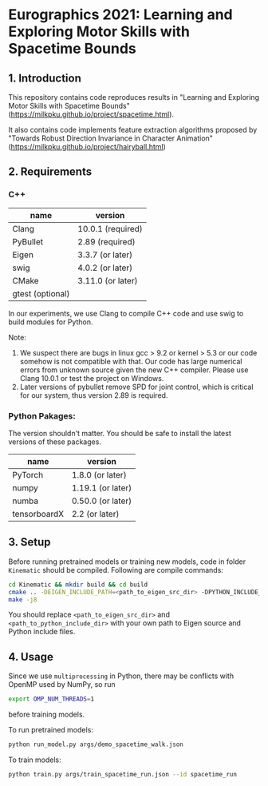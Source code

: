 # Eurographics 2021: Learning and Exploring Motor Skills with Spacetime Bounds

## 1. Introduction
This repository contains code reproduces results in "Learning and Exploring Motor Skills with Spacetime Bounds"(https://milkpku.github.io/project/spacetime.html). 

It also contains code implements feature extraction algorithms proposed by "Towards Robust Direction Invariance in Character Animation"(https://milkpku.github.io/project/hairyball.html)

## 2. Requirements

### C++
name | version
----|----
Clang | 10.0.1 (required)
PyBullet | 2.89 (required)
Eigen | 3.3.7 (or later)
swig | 4.0.2 (or later)
CMake | 3.11.0 (or later)
gtest (optional) |

In our experiments, we use Clang to compile C++ code and use swig to build modules for Python.

Note:
1. We suspect there are bugs in linux gcc > 9.2 or kernel > 5.3 or our code somehow is not compatible with that. Our code has large numerical errors from unknown source given the new C++ compiler. Please use Clang 10.0.1 or test the project on Windows.
2. Later versions of pybullet remove SPD for joint control, which is critical for our system, thus version 2.89 is required.

### Python Pakages:
The version shouldn't matter. You should be safe to install the latest versions of these packages.

name | version
--|--
PyTorch | 1.8.0 (or later)
numpy | 1.19.1 (or later)
numba | 0.50.0 (or later)
tensorboardX | 2.2 (or later)

## 3. Setup
Before running pretrained models or training new models, code in folder `Kinematic` should be compiled. Following are compile commands:
```bash
cd Kinematic && mkdir build && cd build
cmake .. -DEIGEN_INCLUDE_PATH=<path_to_eigen_src_dir> -DPYTHON_INCLUDE_PATH=<path_to_python_include_dir>
make -j8
```

You should replace `<path_to_eigen_src_dir>` and `<path_to_python_include_dir>` with your own path to Eigen source and Python include files. 

## 4. Usage
Since we use `multiprocessing` in Python, there may be conflicts with OpenMP used by NumPy, so run
```bash
export OMP_NUM_THREADS=1
```
before training models.

To run pretrained models:
```bash
python run_model.py args/demo_spacetime_walk.json
```

To train models:
```bash
python train.py args/train_spacetime_run.json --id spacetime_run
```